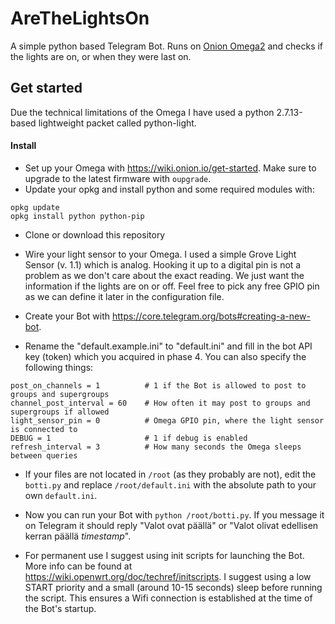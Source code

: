 # AreTheLightsOn
A simple python based Telegram Bot. Runs on [Onion Omega2](https://onion.io/) and checks if the lights are on, or when they were last on.

## Get started

Due the technical limitations of the Omega I have used a python 2.7.13-based lightweight packet called python-light.

#### Install

* Set up your Omega with https://wiki.onion.io/get-started. Make sure to upgrade to the latest firmware with `oupgrade`.
* Update your opkg and install python and some required modules with:
```
opkg update
opkg install python python-pip
```
* Clone or download this repository

* Wire your light sensor to your Omega. I used a simple Grove Light Sensor (v. 1.1) which is analog. Hooking it up to a digital pin is not a problem as we don't care about the exact reading. We just want the information if the lights are on or off. Feel free to pick any free GPIO pin as we can define it later in the configuration file.

* Create your Bot with https://core.telegram.org/bots#creating-a-new-bot.

* Rename the "default.example.ini" to "default.ini" and fill in the bot API key (token) which you acquired in phase 4. You can also specify the following things:
```
post_on_channels = 1          # 1 if the Bot is allowed to post to groups and supergroups
channel_post_interval = 60    # How often it may post to groups and supergroups if allowed
light_sensor_pin = 0          # Omega GPIO pin, where the light sensor is connected to
DEBUG = 1                     # 1 if debug is enabled
refresh_interval = 3          # How many seconds the Omega sleeps between queries
```
* If your files are not located in `/root` (as they probably are not), edit the `botti.py` and replace `/root/default.ini` with the absolute path to your own `default.ini`.

* Now you can run your Bot with `python /root/botti.py`. If you message it on Telegram it should reply "Valot ovat päällä" or "Valot olivat edellisen kerran päällä *timestamp*".

* For permanent use I suggest using init scripts for launching the Bot. More info can be found at https://wiki.openwrt.org/doc/techref/initscripts. I suggest using a low START priority and a small (around 10-15 seconds) sleep before running the script. This ensures a Wifi connection is established at the time of the Bot's startup.

